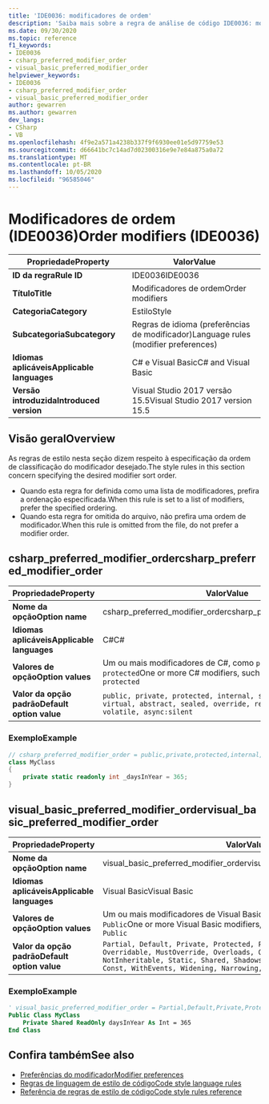 ```yaml
---
title: 'IDE0036: modificadores de ordem'
description: 'Saiba mais sobre a regra de análise de código IDE0036: modificadores de ordem'
ms.date: 09/30/2020
ms.topic: reference
f1_keywords:
- IDE0036
- csharp_preferred_modifier_order
- visual_basic_preferred_modifier_order
helpviewer_keywords:
- IDE0036
- csharp_preferred_modifier_order
- visual_basic_preferred_modifier_order
author: gewarren
ms.author: gewarren
dev_langs:
- CSharp
- VB
ms.openlocfilehash: 4f9e2a571a4238b337f9f6930ee01e5d97759e53
ms.sourcegitcommit: d66641bc7c14ad7d02300316e9e7e84a875a0a72
ms.translationtype: MT
ms.contentlocale: pt-BR
ms.lasthandoff: 10/05/2020
ms.locfileid: "96585046"
---
```

# <a name="order-modifiers-ide0036"></a><span data-ttu-id="79ccf-103">Modificadores de ordem (IDE0036)</span><span class="sxs-lookup"><span data-stu-id="79ccf-103">Order modifiers (IDE0036)</span></span>

|<span data-ttu-id="79ccf-104">Propriedade</span><span class="sxs-lookup"><span data-stu-id="79ccf-104">Property</span></span>|<span data-ttu-id="79ccf-105">Valor</span><span class="sxs-lookup"><span data-stu-id="79ccf-105">Value</span></span>|
|-|-|
| <span data-ttu-id="79ccf-106">**ID da regra**</span><span class="sxs-lookup"><span data-stu-id="79ccf-106">**Rule ID**</span></span> | <span data-ttu-id="79ccf-107">IDE0036</span><span class="sxs-lookup"><span data-stu-id="79ccf-107">IDE0036</span></span> |
| <span data-ttu-id="79ccf-108">**Título**</span><span class="sxs-lookup"><span data-stu-id="79ccf-108">**Title**</span></span> | <span data-ttu-id="79ccf-109">Modificadores de ordem</span><span class="sxs-lookup"><span data-stu-id="79ccf-109">Order modifiers</span></span> |
| <span data-ttu-id="79ccf-110">**Categoria**</span><span class="sxs-lookup"><span data-stu-id="79ccf-110">**Category**</span></span> | <span data-ttu-id="79ccf-111">Estilo</span><span class="sxs-lookup"><span data-stu-id="79ccf-111">Style</span></span> |
| <span data-ttu-id="79ccf-112">**Subcategoria**</span><span class="sxs-lookup"><span data-stu-id="79ccf-112">**Subcategory**</span></span> | <span data-ttu-id="79ccf-113">Regras de idioma (preferências de modificador)</span><span class="sxs-lookup"><span data-stu-id="79ccf-113">Language rules (modifier preferences)</span></span> |
| <span data-ttu-id="79ccf-114">**Idiomas aplicáveis**</span><span class="sxs-lookup"><span data-stu-id="79ccf-114">**Applicable languages**</span></span> | <span data-ttu-id="79ccf-115">C# e Visual Basic</span><span class="sxs-lookup"><span data-stu-id="79ccf-115">C# and Visual Basic</span></span> |
| <span data-ttu-id="79ccf-116">**Versão introduzida**</span><span class="sxs-lookup"><span data-stu-id="79ccf-116">**Introduced version**</span></span> | <span data-ttu-id="79ccf-117">Visual Studio 2017 versão 15.5</span><span class="sxs-lookup"><span data-stu-id="79ccf-117">Visual Studio 2017 version 15.5</span></span> |

## <a name="overview"></a><span data-ttu-id="79ccf-118">Visão geral</span><span class="sxs-lookup"><span data-stu-id="79ccf-118">Overview</span></span>

<span data-ttu-id="79ccf-119">As regras de estilo nesta seção dizem respeito à especificação da ordem de classificação do modificador desejado.</span><span class="sxs-lookup"><span data-stu-id="79ccf-119">The style rules in this section concern specifying the desired modifier sort order.</span></span>

- <span data-ttu-id="79ccf-120">Quando esta regra for definida como uma lista de modificadores, prefira a ordenação especificada.</span><span class="sxs-lookup"><span data-stu-id="79ccf-120">When this rule is set to a list of modifiers, prefer the specified ordering.</span></span>
- <span data-ttu-id="79ccf-121">Quando esta regra for omitida do arquivo, não prefira uma ordem de modificador.</span><span class="sxs-lookup"><span data-stu-id="79ccf-121">When this rule is omitted from the file, do not prefer a modifier order.</span></span>

## <a name="csharp_preferred_modifier_order"></a><span data-ttu-id="79ccf-122">csharp_preferred_modifier_order</span><span class="sxs-lookup"><span data-stu-id="79ccf-122">csharp_preferred_modifier_order</span></span>

|<span data-ttu-id="79ccf-123">Propriedade</span><span class="sxs-lookup"><span data-stu-id="79ccf-123">Property</span></span>|<span data-ttu-id="79ccf-124">Valor</span><span class="sxs-lookup"><span data-stu-id="79ccf-124">Value</span></span>|
|-|-|
| <span data-ttu-id="79ccf-125">**Nome da opção**</span><span class="sxs-lookup"><span data-stu-id="79ccf-125">**Option name**</span></span> | <span data-ttu-id="79ccf-126">csharp_preferred_modifier_order</span><span class="sxs-lookup"><span data-stu-id="79ccf-126">csharp_preferred_modifier_order</span></span> |
| <span data-ttu-id="79ccf-127">**Idiomas aplicáveis**</span><span class="sxs-lookup"><span data-stu-id="79ccf-127">**Applicable languages**</span></span> | <span data-ttu-id="79ccf-128">C#</span><span class="sxs-lookup"><span data-stu-id="79ccf-128">C#</span></span> |
| <span data-ttu-id="79ccf-129">**Valores de opção**</span><span class="sxs-lookup"><span data-stu-id="79ccf-129">**Option values**</span></span> | <span data-ttu-id="79ccf-130">Um ou mais modificadores de C#, como `public`, `private`, e `protected`</span><span class="sxs-lookup"><span data-stu-id="79ccf-130">One or more C# modifiers, such as `public`, `private`, and `protected`</span></span> |
| <span data-ttu-id="79ccf-131">**Valor da opção padrão**</span><span class="sxs-lookup"><span data-stu-id="79ccf-131">**Default option value**</span></span> | `public, private, protected, internal, static, extern, new, virtual, abstract, sealed, override, readonly, unsafe, volatile, async:silent` |

### <a name="example"></a><span data-ttu-id="79ccf-132">Exemplo</span><span class="sxs-lookup"><span data-stu-id="79ccf-132">Example</span></span>

```csharp
// csharp_preferred_modifier_order = public,private,protected,internal,static,extern,new,virtual,abstract,sealed,override,readonly,unsafe,volatile,async
class MyClass
{
    private static readonly int _daysInYear = 365;
}
```

## <a name="visual_basic_preferred_modifier_order"></a><span data-ttu-id="79ccf-133">visual_basic_preferred_modifier_order</span><span class="sxs-lookup"><span data-stu-id="79ccf-133">visual_basic_preferred_modifier_order</span></span>

|<span data-ttu-id="79ccf-134">Propriedade</span><span class="sxs-lookup"><span data-stu-id="79ccf-134">Property</span></span>|<span data-ttu-id="79ccf-135">Valor</span><span class="sxs-lookup"><span data-stu-id="79ccf-135">Value</span></span>|
|-|-|
| <span data-ttu-id="79ccf-136">**Nome da opção**</span><span class="sxs-lookup"><span data-stu-id="79ccf-136">**Option name**</span></span> | <span data-ttu-id="79ccf-137">visual_basic_preferred_modifier_order</span><span class="sxs-lookup"><span data-stu-id="79ccf-137">visual_basic_preferred_modifier_order</span></span> |
| <span data-ttu-id="79ccf-138">**Idiomas aplicáveis**</span><span class="sxs-lookup"><span data-stu-id="79ccf-138">**Applicable languages**</span></span> | <span data-ttu-id="79ccf-139">Visual Basic</span><span class="sxs-lookup"><span data-stu-id="79ccf-139">Visual Basic</span></span> |
| <span data-ttu-id="79ccf-140">**Valores de opção**</span><span class="sxs-lookup"><span data-stu-id="79ccf-140">**Option values**</span></span> | <span data-ttu-id="79ccf-141">Um ou mais modificadores de Visual Basic, como `Partial`, `Private`, e `Public`</span><span class="sxs-lookup"><span data-stu-id="79ccf-141">One or more Visual Basic modifiers, such as `Partial`, `Private`, and `Public`</span></span> |
| <span data-ttu-id="79ccf-142">**Valor da opção padrão**</span><span class="sxs-lookup"><span data-stu-id="79ccf-142">**Default option value**</span></span> | `Partial, Default, Private, Protected, Public, Friend, NotOverridable, Overridable, MustOverride, Overloads, Overrides, MustInherit, NotInheritable, Static, Shared, Shadows, ReadOnly, WriteOnly, Dim, Const, WithEvents, Widening, Narrowing, Custom, Async:silent` |

### <a name="example"></a><span data-ttu-id="79ccf-143">Exemplo</span><span class="sxs-lookup"><span data-stu-id="79ccf-143">Example</span></span>

```vb
' visual_basic_preferred_modifier_order = Partial,Default,Private,Protected,Public,Friend,NotOverridable,Overridable,MustOverride,Overloads,Overrides,MustInherit,NotInheritable,Static,Shared,Shadows,ReadOnly,WriteOnly,Dim,Const,WithEvents,Widening,Narrowing,Custom,Async
Public Class MyClass
    Private Shared ReadOnly daysInYear As Int = 365
End Class
```

## <a name="see-also"></a><span data-ttu-id="79ccf-144">Confira também</span><span class="sxs-lookup"><span data-stu-id="79ccf-144">See also</span></span>

- [<span data-ttu-id="79ccf-145">Preferências do modificador</span><span class="sxs-lookup"><span data-stu-id="79ccf-145">Modifier preferences</span></span>](modifier-preferences.md)
- [<span data-ttu-id="79ccf-146">Regras de linguagem de estilo de código</span><span class="sxs-lookup"><span data-stu-id="79ccf-146">Code style language rules</span></span>](language-rules.md)
- [<span data-ttu-id="79ccf-147">Referência de regras de estilo de código</span><span class="sxs-lookup"><span data-stu-id="79ccf-147">Code style rules reference</span></span>](index.md)
